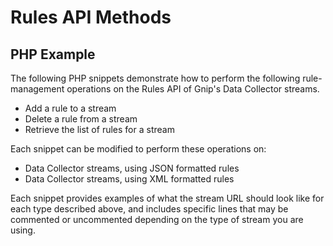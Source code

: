 <h1>Rules API Methods</h1>
<h2>PHP Example</h2>
<p>The following PHP snippets demonstrate how to perform the following rule-management operations on the Rules API of Gnip's Data Collector streams.
<ul>
	<li>
		Add a rule to a stream</li>
	<li>
		Delete a rule from a stream</li>
	<li>
		Retrieve the list of rules for a stream</li>
</ul>
</p>
<p>Each snippet can be modified to perform these operations on:
<ul>
	<li>
		Data Collector streams, using JSON formatted rules</li>
	<li>
		Data Collector streams, using XML formatted rules</li>
</ul>
</p>
<p>Each snippet provides examples of what the stream URL should look like for each type described above, and includes specific lines that may be commented or uncommented depending on the type of stream you are using.</p>
